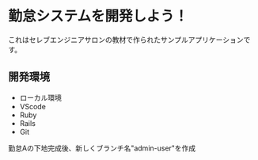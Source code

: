 # 勤怠システムを開発しよう！

これはセレブエンジニアサロンの教材で作られたサンプルアプリケーションです。

## 開発環境
* ローカル環境
* VScode
* Ruby
* Rails
* Git

勤怠Aの下地完成後、新しくブランチ名"admin-user"を作成 